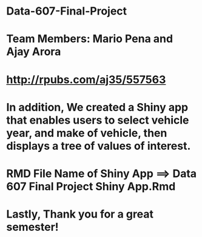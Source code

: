 # Data-607-Final-Project
# Team Members: Mario Pena and Ajay Arora
# http://rpubs.com/aj35/557563
# In addition, We created a Shiny app that enables users to select vehicle year, and make of vehicle, then displays a tree of values of interest.
# RMD File Name of Shiny App ==> Data 607 Final Project Shiny App.Rmd
# Lastly, Thank you for a great semester!
